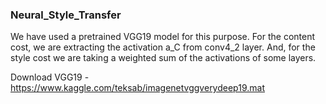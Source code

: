 ### Neural_Style_Transfer

We have used a pretrained VGG19 model for this purpose. For the content cost, we are extracting the activation a_C from conv4_2 layer.
And, for the style cost we are taking a weighted sum of the activations of some layers.

Download VGG19 - https://www.kaggle.com/teksab/imagenetvggverydeep19.mat 
